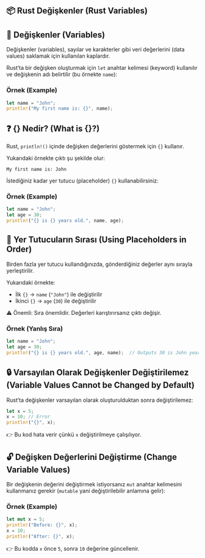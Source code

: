 ## 📦 Rust Değişkenler (Rust Variables)

## 📌 Değişkenler (Variables)

Değişkenler (variables), sayılar ve karakterler gibi veri değerlerini (data values) saklamak için kullanılan kaplardır.

Rust’ta bir değişken oluşturmak için `let` anahtar kelimesi (keyword) kullanılır ve değişkenin adı belirtilir (bu örnekte `name`):

### Örnek (Example)

```rust
let name = "John";
println!("My first name is: {}", name);
```

## ❓ {} Nedir? (What is {}?)

Rust, `println!()` içinde değişken değerlerini göstermek için `{}` kullanır.

Yukarıdaki örnekte çıktı şu şekilde olur:

```
My first name is: John
```

İstediğiniz kadar yer tutucu (placeholder) `{}` kullanabilirsiniz:

### Örnek (Example)

```rust
let name = "John";
let age = 30;
println!("{} is {} years old.", name, age);
```

## 🔄 Yer Tutucuların Sırası (Using Placeholders in Order)

Birden fazla yer tutucu kullandığınızda, gönderdiğiniz değerler aynı sırayla yerleştirilir.

Yukarıdaki örnekte:

* İlk `{}` → `name` (`"John"`) ile değiştirilir
* İkinci `{}` → `age` (`30`) ile değiştirilir

⚠️ Önemli: Sıra önemlidir. Değerleri karıştırırsanız çıktı değişir.

### Örnek (Yanlış Sıra)

```rust
let name = "John";
let age = 30;
println!("{} is {} years old.", age, name);  // Outputs 30 is John years old
```

## 🔒 Varsayılan Olarak Değişkenler Değiştirilemez (Variable Values Cannot be Changed by Default)

Rust’ta değişkenler varsayılan olarak oluşturulduktan sonra değiştirilemez:

```rust
let x = 5;
x = 10; // Error
println!("{}", x);
```

👉 Bu kod hata verir çünkü `x` değiştirilmeye çalışılıyor.

## 🔓 Değişken Değerlerini Değiştirme (Change Variable Values)

Bir değişkenin değerini değiştirmek istiyorsanız `mut` anahtar kelimesini kullanmanız gerekir (`mutable` yani değiştirilebilir anlamına gelir):

### Örnek (Example)

```rust
let mut x = 5;
println!("Before: {}", x);
x = 10;
println!("After: {}", x);
```

👉 Bu kodda `x` önce `5`, sonra `10` değerine güncellenir.

